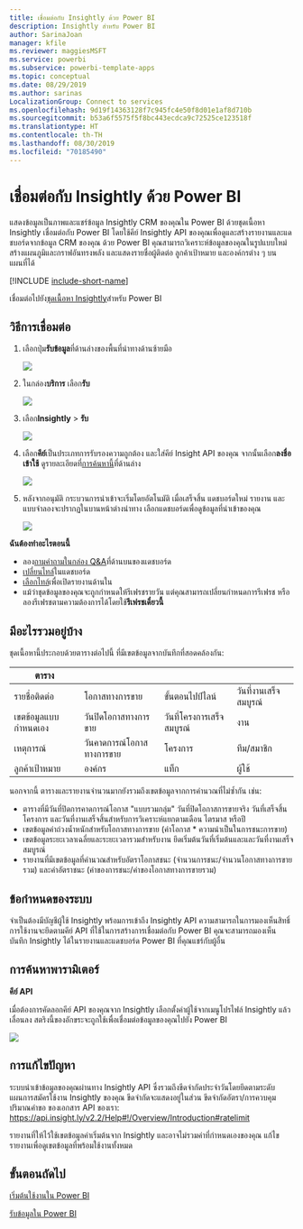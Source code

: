 ```yaml
---
title: เชื่อมต่อกับ Insightly ด้วย Power BI
description: Insightly สำหรับ Power BI
author: SarinaJoan
manager: kfile
ms.reviewer: maggiesMSFT
ms.service: powerbi
ms.subservice: powerbi-template-apps
ms.topic: conceptual
ms.date: 08/29/2019
ms.author: sarinas
LocalizationGroup: Connect to services
ms.openlocfilehash: 9d19f14363128f7c945fc4e50f8d01e1af8d710b
ms.sourcegitcommit: b53a6f5575f5f8bc443ecdca9c72525ce123518f
ms.translationtype: HT
ms.contentlocale: th-TH
ms.lasthandoff: 08/30/2019
ms.locfileid: "70185490"
---
```

# <a name="connect-to-insightly-with-power-bi"></a>เชื่อมต่อกับ Insightly ด้วย Power BI
แสดงข้อมูลเป็นภาพและแชร์ข้อมูล Insightly CRM ของคุณใน Power BI ด้วยชุดเนื้อหา Insightly เชื่อมต่อกับ Power BI โดยใช้คีย์ Insightly API ของคุณเพื่อดูและสร้างรายงานและแดชบอร์ดจากข้อมูล CRM ของคุณ ด้วย Power BI คุณสามารถวิเคราะห์ข้อมูลของคุณในรูปแบบใหม่ สร้างแผนภูมิและกราฟอันทรงพลัง และแสดงรายชื่อผู้ติดต่อ ลูกค้าเป้าหมาย และองค์กรต่าง ๆ บนแผนที่ได้

[!INCLUDE [include-short-name](./includes/service-deprecate-content-packs.md)]

เชื่อมต่อไปยัง[ชุดเนื้อหา Insightly](https://app.powerbi.com/getdata/services/insightly)สำหรับ Power BI

## <a name="how-to-connect"></a>วิธีการเชื่อมต่อ
1. เลือกปุ่ม**รับข้อมูล**ที่ด้านล่างของพื้นที่นำทางด้านซ้ายมือ
   
   ![](media/service-connect-to-insightly/getdata.png)
2. ในกล่อง**บริการ** เลือก**รับ**
   
   ![](media/service-connect-to-insightly/services.png)
3. เลือก**Insightly** \> **รับ**
   
   ![](media/service-connect-to-insightly/insightly.png)
4. เลือก**คีย์**เป็นประเภทการรับรองความถูกต้อง และใส่คีย์ Insight API ของคุณ จากนั้นเลือก**ลงชื่อเข้าใช้** ดูรายละเอียดที่[การค้นหานี้](#FindingParams)ที่ด้านล่าง
   
   ![](media/service-connect-to-insightly/creds.png)
5. หลังจากอนุมัติ กระบวนการนำเข้าจะเริ่มโดยอัตโนมัติ เมื่อเสร็จสิ้น แดชบอร์ดใหม่ รายงาน และแบบจำลองจะปรากฏในบานหน้าต่างนำทาง เลือกแดชบอร์ดเพื่อดูข้อมูลที่นำเข้าของคุณ
   
     ![](media/service-connect-to-insightly/dashboard.png)

**ฉันต้องทำอะไรตอนนี้**

* ลอง[ถามคำถามในกล่อง Q&A](consumer/end-user-q-and-a.md)ที่ด้านบนของแดชบอร์ด
* [เปลี่ยนไทล์](service-dashboard-edit-tile.md)ในแดชบอร์ด
* [เลือกไทล์](consumer/end-user-tiles.md)เพื่อเปิดรายงานด้านใน
* แม้ว่าชุดข้อมูลของคุณจะถูกกำหนดให้รีเฟรชรายวัน แต่คุณสามารถเปลี่ยนกำหนดการรีเฟรช หรือลองรีเฟรชตามความต้องการได้โดยใช้**รีเฟรชเดี๋ยวนี้**

## <a name="whats-included"></a>มีอะไรรวมอยู่บ้าง
ชุดเนื้อหานี้ประกอบด้วยตารางต่อไปนี้ ที่มีเขตข้อมูลจากบันทึกที่สอดคล้องกัน:

| ตาราง |  |  |  |
| --- | --- | --- | --- |
| รายชื่อติดต่อ |โอกาสทางการขาย |ขั้นตอนไปป์ไลน์ |วันที่งานเสร็จสมบูรณ์ |
| เขตข้อมูลแบบกำหนดเอง |วันปิดโอกาสทางการขาย |วันที่โครงการเสร็จสมบูรณ์ |งาน |
| เหตุการณ์ |วันคาดการณ์โอกาสทางการขาย |โครงการ |ทีม/สมาชิก |
| ลูกค้าเป้าหมาย |องค์กร |แท็ก |ผู้ใช้ |

นอกจากนี้ ตารางและรายงานจำนวนมากยังรวมถึงเขตข้อมูลจากการคำนวณที่ไม่ซ้ำกัน เช่น:  

* ตารางที่มีวันที่ปิดการคาดการณ์โอกาส "แบบรวมกลุ่ม" วันที่ปิดโอกาสการขายจริง วันที่เสร็จสิ้นโครงการ และวันที่งานเสร็จสิ้นสำหรับการวิเคราะห์แยกตามเดือน ไตรมาส หรือปี  
* เขตข้อมูลค่าถ่วงน้ำหนักสำหรับโอกาสทางการขาย (ค่าโอกาส * ความน่าเป็นในการชนะการขาย)  
* เขตข้อมูลระยะเวลาเฉลี่ยและระยะเวลารวมสำหรับงาน ยึดเริ่มต้นวันที่เริ่มต้นและและวันที่งานเสร็จสมบูรณ์  
* รายงานที่มีเขตข้อมูลที่คำนวณสำหรับอัตราโอกาสชนะ (จำนวนการชนะ/จำนวนโอกาสทางการขายรวม) และค่าอัตราชนะ (ค่าของการชนะ/ค่าของโอกาสทางการขายรวม)  

## <a name="system-requirements"></a>ข้อกำหนดของระบบ
จำเป็นต้องมีบัญชีผู้ใช้ Insightly พร้อมการเข้าถึง Insightly API ความสามารถในการมองเห็นสิทธิ์การใช้งานจะยึดตามคีย์ API ที่ใช้ในการสร้างการเชื่อมต่อกับ Power BI คุณจะสามารถมองเห็นบันทึก Insightly ได้ในรายงานและแดชบอร์ด Power BI ที่คุณแชร์กับผู้อื่น

<a name="FindingParams"></a>

## <a name="finding-parameters"></a>การค้นหาพารามิเตอร์
**คีย์ API**

เมื่อต้องการคัดลอกคีย์ API ของคุณจาก Insightly เลือกตั้งค่าผู้ใช้จากเมนูโปรไฟล์ Insightly แล้วเลื่อนลง สตริงนี้ของอักขระจะถูกใช้เพื่อเชื่อมต่อข้อมูลของคุณไปยัง Power BI

![](media/service-connect-to-insightly/findapi.png)

## <a name="troubleshooting"></a>การแก้ไขปัญหา
ระบบนำเข้าข้อมูลของคุณผ่านทาง Insightly API ซึ่งรวมถึงขีดจำกัดประจำวันโดยยึดตามระดับแผนการสมัครใช้งาน Insightly ของคุณ ขีดจำกัดจะแสดงอยู่ในส่วน ขีดจำกัดอัตรา/การควบคุมปริมาณคำขอ ของเอกสาร API ของเรา: https://api.insight.ly/v2.2/Help#!/Overview/Introduction#ratelimit

รายงานที่ให้ไว้ใช้เขตข้อมูลค่าเริ่มต้นจาก Insightly และอาจไม่รวมค่าที่กำหนดเองของคุณ แก้ไขรายงานเพื่อดูเขตข้อมูลที่พร้อมใช้งานทั้งหมด

## <a name="next-steps"></a>ขั้นตอนถัดไป
[เริ่มต้นใช้งานใน Power BI](service-get-started.md)

[รับข้อมูลใน Power BI](service-get-data.md)

